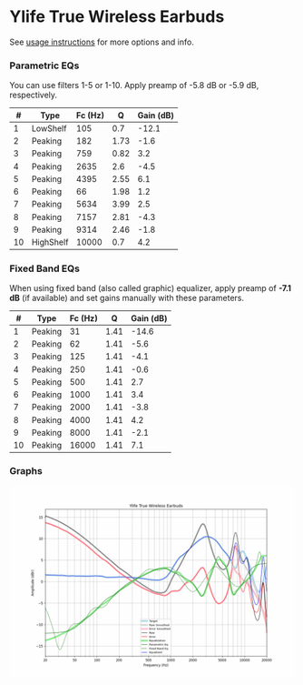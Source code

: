 # Ylife True Wireless Earbuds
See [usage instructions](https://github.com/jaakkopasanen/AutoEq#usage) for more options and info.

### Parametric EQs
You can use filters 1-5 or 1-10. Apply preamp of -5.8 dB or -5.9 dB, respectively.

|   # | Type      |   Fc (Hz) |    Q |   Gain (dB) |
|-----|-----------|-----------|------|-------------|
|   1 | LowShelf  |       105 | 0.7  |       -12.1 |
|   2 | Peaking   |       182 | 1.73 |        -1.6 |
|   3 | Peaking   |       759 | 0.82 |         3.2 |
|   4 | Peaking   |      2635 | 2.6  |        -4.5 |
|   5 | Peaking   |      4395 | 2.55 |         6.1 |
|   6 | Peaking   |        66 | 1.98 |         1.2 |
|   7 | Peaking   |      5634 | 3.99 |         2.5 |
|   8 | Peaking   |      7157 | 2.81 |        -4.3 |
|   9 | Peaking   |      9314 | 2.46 |        -1.8 |
|  10 | HighShelf |     10000 | 0.7  |         4.2 |

### Fixed Band EQs
When using fixed band (also called graphic) equalizer, apply preamp of **-7.1 dB** (if available) and set gains manually with these parameters.

|   # | Type    |   Fc (Hz) |    Q |   Gain (dB) |
|-----|---------|-----------|------|-------------|
|   1 | Peaking |        31 | 1.41 |       -14.6 |
|   2 | Peaking |        62 | 1.41 |        -5.6 |
|   3 | Peaking |       125 | 1.41 |        -4.1 |
|   4 | Peaking |       250 | 1.41 |        -0.6 |
|   5 | Peaking |       500 | 1.41 |         2.7 |
|   6 | Peaking |      1000 | 1.41 |         3.4 |
|   7 | Peaking |      2000 | 1.41 |        -3.8 |
|   8 | Peaking |      4000 | 1.41 |         4.2 |
|   9 | Peaking |      8000 | 1.41 |        -2.1 |
|  10 | Peaking |     16000 | 1.41 |         7.1 |

### Graphs
![](./Ylife%20True%20Wireless%20Earbuds.png)
